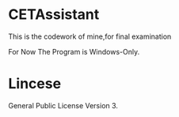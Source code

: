 # CETAssistant

This is the codework of mine,for final examination

For Now The Program is Windows-Only.

# Lincese

General Public License Version 3.
